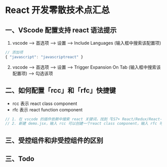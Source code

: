 # React 开发零散技术点汇总

## 一、VScode 配置支持 react 语法提示

1. vscode --> 首选项 --> 设置 --> Include Languages (输入框中搜索该配置项)

```js
// 添加项
{ "javascript": "javascriptreact" }
```

2. vscode --> 首选项 --> 设置 --> Trigger Expansion On Tab (输入框中搜索该配置项) --> 勾选该项

## 二、如何配置「rcc」和「rfc」快捷键

- rcc 表示 react class component
- rfc 表示 react function component

```js
// 1. 在 vscode 的插件依赖中搜索 react 关键词，找到「ES7+ React/Redux/React-Native snippets」并安装即可
// 2. 新建 demo.jsx，输入 rcc 可以创建一个react class component，输入 rfc 可以创建一个react function component。
```

## 三、受控组件和非受控组件的区别

## 三、Todo
